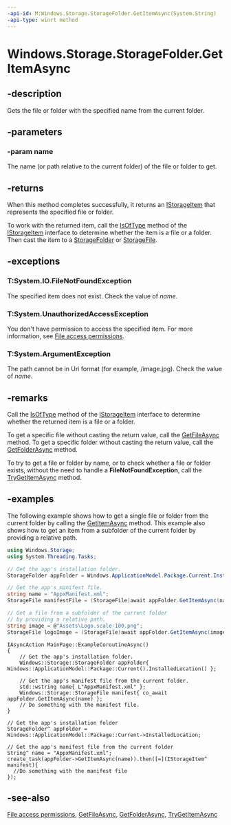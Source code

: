 ```yaml
---
-api-id: M:Windows.Storage.StorageFolder.GetItemAsync(System.String)
-api-type: winrt method
---
```


<!-- Method syntax
public Windows.Foundation.IAsyncOperation<Windows.Storage.IStorageItem> GetItemAsync(System.String name)
-->

# Windows.Storage.StorageFolder.GetItemAsync

## -description
Gets the file or folder with the specified name from the current folder.

## -parameters
### -param name
The name (or path relative to the current folder) of the file or folder to get.

## -returns
When this method completes successfully, it returns an [IStorageItem](istorageitem.md) that represents the specified file or folder.

To work with the returned item, call the [IsOfType](istorageitem_isoftype_1417811226.md) method of the [IStorageItem](istorageitem.md) interface to determine whether the item is a file or a folder. Then cast the item to a [StorageFolder](storagefolder.md) or [StorageFile](storagefile.md).

## -exceptions
### T:System.IO.FileNotFoundException

The specified item does not exist. Check the value of *name*.

### T:System.UnauthorizedAccessException

You don't have permission to access the specified item. For more information, see [File access permissions](/windows/uwp/files/file-access-permissions).

### T:System.ArgumentException

The path cannot be in Uri format (for example, /image.jpg). Check the value of *name*.

## -remarks
Call the [IsOfType](istorageitem_isoftype_1417811226.md) method of the [IStorageItem](istorageitem.md) interface to determine whether the returned item is a file or a folder.

To get a specific file without casting the return value, call the [GetFileAsync](storagefolder_getfileasync_703762627.md) method. To get a specific folder without casting the return value, call the [GetFolderAsync](storagefolder_getfolderasync_761626819.md) method.

To try to get a file or folder by name, or to check whether a file or folder exists, without the need to handle a **FileNotFoundException**, call the [TryGetItemAsync](storagefolder_trygetitemasync_1863649689.md) method.

## -examples
The following example shows how to get a single file or folder from the current folder by calling the [GetItemAsync](storagefolder_getitemsasync_1518547059.md) method. This example also shows how to get an item from a subfolder of the current folder by providing a relative path.

```csharp
using Windows.Storage;
using System.Threading.Tasks;

// Get the app's installation folder.
StorageFolder appFolder = Windows.ApplicationModel.Package.Current.InstalledLocation;

// Get the app's manifest file.
string name = "AppxManifest.xml";
StorageFile manifestFile = (StorageFile)await appFolder.GetItemAsync(name);

// Get a file from a subfolder of the current folder
// by providing a relative path.
string image = @"Assets\Logo.scale-100.png";
StorageFile logoImage = (StorageFile)await appFolder.GetItemAsync(image);
```

```cppwinrt
IAsyncAction MainPage::ExampleCoroutineAsync()
{
    // Get the app's installation folder.
    Windows::Storage::StorageFolder appFolder{ Windows::ApplicationModel::Package::Current().InstalledLocation() };

    // Get the app's manifest file from the current folder.
    std::wstring name{ L"AppxManifest.xml" };
    Windows::Storage::StorageFile manifest{ co_await appFolder.GetItemAsync(name) };
    // Do something with the manifest file.
}
```

```cppcx
// Get the app's installation folder
StorageFolder^ appFolder = Windows::ApplicationModel::Package::Current->InstalledLocation;

// Get the app's manifest file from the current folder
String^ name = "AppxManifest.xml";
create_task(appFolder->GetItemAsync(name)).then([=](IStorageItem^ manifest){
  //Do something with the manifest file  
});
```

## -see-also
[File access permissions](/windows/uwp/files/file-access-permissions), [GetFileAsync](storagefolder_getfileasync_703762627.md), [GetFolderAsync](storagefolder_getfolderasync_761626819.md), [TryGetItemAsync](storagefolder_trygetitemasync_1863649689.md)